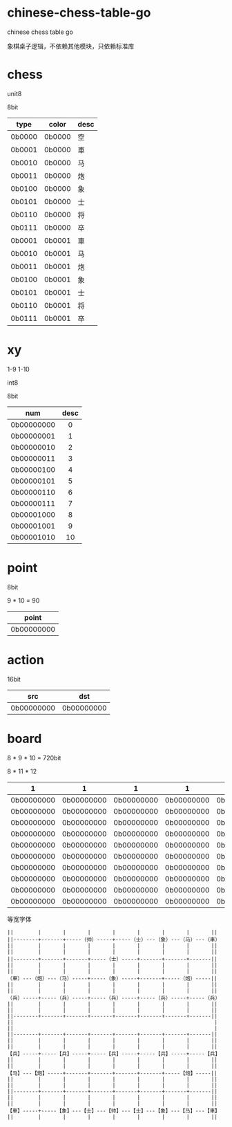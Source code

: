 # chinese-chess-table-go
chinese chess table go

象棋桌子逻辑，不依赖其他模块，只依赖标准库










# chess

unit8

8bit

| type | color | desc | 
|:---:|:---:|:---|
| 0b0000 | 0b0000 | 空|
| 0b0001 | 0b0000 | 車|
| 0b0010 | 0b0000 | 马|
| 0b0011 | 0b0000 | 炮|
| 0b0100 | 0b0000 | 象|
| 0b0101 | 0b0000 | 士|
| 0b0110 | 0b0000 | 将|
| 0b0111 | 0b0000 | 卒|
| 0b0001 | 0b0001 | 車|
| 0b0010 | 0b0001 | 马|
| 0b0011 | 0b0001 | 炮|
| 0b0100 | 0b0001 | 象|
| 0b0101 | 0b0001 | 士|
| 0b0110 | 0b0001 | 将|
| 0b0111 | 0b0001 | 卒|



# xy

1-9
1-10

int8

8bit

| num | desc |
|:---:|:---:|
| 0b00000000 |0|
| 0b00000001 |1|
| 0b00000010 |2|
| 0b00000011 |3|
| 0b00000100 |4|
| 0b00000101 |5|
| 0b00000110 |6|
| 0b00000111 |7|
| 0b00001000 |8|
| 0b00001001 |9|
| 0b00001010 | 10 |




# point

8bit

9 * 10 = 90


| point |
|:------:|
| 0b00000000 |


# action

16bit

|src | dst | 
|:------:|:------:|
|0b00000000 | 0b00000000 |




# board

8 * 9 * 10 = 720bit

8 * 11 * 12

|1|1|1|1|1|1|1|1|1|
|:---:|:---:|:---:|:---:|:---:|:---:|:---:|:---:|:---:|
| 0b00000000 | 0b00000000 | 0b00000000 | 0b00000000 | 0b00000000 | 0b00000000 | 0b00000000 | 0b00000000 | 0b00000000 |
| 0b00000000 | 0b00000000 | 0b00000000 | 0b00000000 | 0b00000000 | 0b00000000 | 0b00000000 | 0b00000000 | 0b00000000 |
| 0b00000000 | 0b00000000 | 0b00000000 | 0b00000000 | 0b00000000 | 0b00000000 | 0b00000000 | 0b00000000 | 0b00000000 |
| 0b00000000 | 0b00000000 | 0b00000000 | 0b00000000 | 0b00000000 | 0b00000000 | 0b00000000 | 0b00000000 | 0b00000000 |
| 0b00000000 | 0b00000000 | 0b00000000 | 0b00000000 | 0b00000000 | 0b00000000 | 0b00000000 | 0b00000000 | 0b00000000 |
| 0b00000000 | 0b00000000 | 0b00000000 | 0b00000000 | 0b00000000 | 0b00000000 | 0b00000000 | 0b00000000 | 0b00000000 |
| 0b00000000 | 0b00000000 | 0b00000000 | 0b00000000 | 0b00000000 | 0b00000000 | 0b00000000 | 0b00000000 | 0b00000000 |
| 0b00000000 | 0b00000000 | 0b00000000 | 0b00000000 | 0b00000000 | 0b00000000 | 0b00000000 | 0b00000000 | 0b00000000 |
| 0b00000000 | 0b00000000 | 0b00000000 | 0b00000000 | 0b00000000 | 0b00000000 | 0b00000000 | 0b00000000 | 0b00000000 |
| 0b00000000 | 0b00000000 | 0b00000000 | 0b00000000 | 0b00000000 | 0b00000000 | 0b00000000 | 0b00000000 | 0b00000000 |


等宽字体

```
||        |       |       |       |       |       |       |       ||
||--------+-------+-----（帅）-----+-----（士）---（象）---（马）---（車）
||        |       |       |       |       |       |       |       ||
||        |       |       |       |       |       |       |       ||
||--------+-------+-------+-----（士）-----+-------+-------+-------||
||        |       |       |       |       |       |       |       ||
||        |       |       |       |       |       |       |       ||
（車）---（炮）---（马）-----+-----（象）-----+-------+-----（炮）-----||
||        |       |       |       |       |       |       |       ||
||        |       |       |       |       |       |       |       ||
（兵）-----+-----（兵）-----+-----（兵）-----+-----（兵）-----+-----（兵）
||        |       |       |       |       |       |       |       ||
||        |       |       |       |       |       |       |       ||
||--------+-------+-------+-------+-------+-------+-------+-------||
||                                                                 |
||                                                                 |
||--------+-------+-------+-------+-------+-------+-------+-------||
||        |       |       |       |       |       |       |       ||
||        |       |       |       |       |       |       |       ||
【兵】-----+-----【兵】-----+-----【兵】-----+-----【兵】-----+-----【兵】
||        |       |       |       |       |       |       |       ||
||        |       |       |       |       |       |       |       ||
【马】---【炮】-----+-------+-------+-------+-------+-----【炮】-----||
||        |       |       |       |       |       |       |       ||
||        |       |       |       |       |       |       |       ||
||--------+-------+-------+-------+-------+-------+-------+-------||
||        |       |       |       |       |       |       |       ||
||        |       |       |       |       |       |       |       ||
【車】-----+-----【象】---【士】---【帅】---【士】---【象】---【马】---【車】
||        |       |       |       |       |       |       |       ||
```